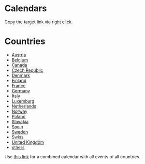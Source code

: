 # Calendars

Copy the target link via right click.

# Countries
- [Austria](https://raw.githubusercontent.com/Schluggi/pk-jam-calendar/main/calendars/austria.ics)
- [Belgium](https://raw.githubusercontent.com/Schluggi/pk-jam-calendar/main/calendars/belgium.ics)
- [Canada](https://raw.githubusercontent.com/Schluggi/pk-jam-calendar/main/calendars/canada.ics)
- [Czech Republic](https://raw.githubusercontent.com/Schluggi/pk-jam-calendar/main/calendars/czech_republic.ics)
- [Denmark](https://raw.githubusercontent.com/Schluggi/pk-jam-calendar/main/calendars/denmark.ics)
- [Finland](https://raw.githubusercontent.com/Schluggi/pk-jam-calendar/main/calendars/finland.ics)
- [France](https://raw.githubusercontent.com/Schluggi/pk-jam-calendar/main/calendars/france.ics)
- [Germany](https://raw.githubusercontent.com/Schluggi/pk-jam-calendar/main/calendars/germany.ics)
- [Italy](https://raw.githubusercontent.com/Schluggi/pk-jam-calendar/main/calendars/italy.ics)
- [Luxemburg](https://raw.githubusercontent.com/Schluggi/pk-jam-calendar/main/calendars/luxemburg.ics)
- [Netherlands](https://raw.githubusercontent.com/Schluggi/pk-jam-calendar/main/calendars/netherlands.ics)
- [Norway](https://raw.githubusercontent.com/Schluggi/pk-jam-calendar/main/calendars/norway.ics)
- [Poland](https://raw.githubusercontent.com/Schluggi/pk-jam-calendar/main/calendars/poland.ics)
- [Slovakia](https://raw.githubusercontent.com/Schluggi/pk-jam-calendar/main/calendars/slovakia.ics)
- [Spain](https://raw.githubusercontent.com/Schluggi/pk-jam-calendar/main/calendars/spain.ics)
- [Sweden](https://raw.githubusercontent.com/Schluggi/pk-jam-calendar/main/calendars/sweden.ics)
- [Swiss](https://raw.githubusercontent.com/Schluggi/pk-jam-calendar/main/calendars/swiss.ics)
- [United Kingdom](https://raw.githubusercontent.com/Schluggi/pk-jam-calendar/main/calendars/united_kingdom.ics)
- [others](https://raw.githubusercontent.com/Schluggi/pk-jam-calendar/main/calendars/others.ics)


Use [this link](https://raw.githubusercontent.com/Schluggi/pk-jam-calendar/main/calendars/all.ics) for a combined
calendar with all events of all countries.